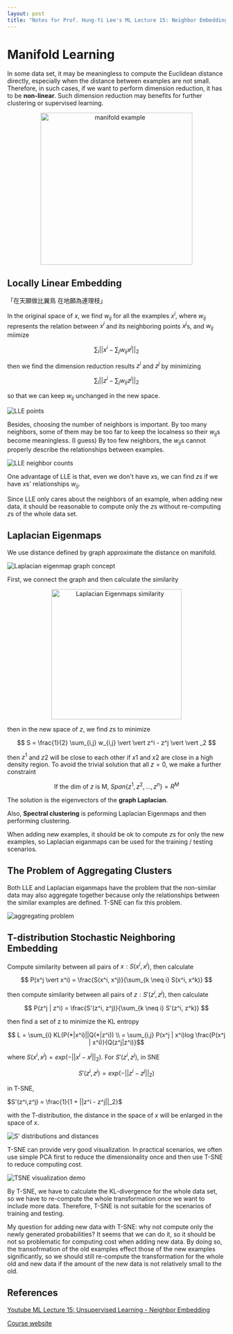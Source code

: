 ```yaml
---
layout: post
title: "Notes for Prof. Hung-Yi Lee's ML Lecture 15: Neighbor Embedding"
---
```

# Manifold Learning

In some data set, it may be meaningless to compute the Euclidean distance directly, especially when the distance between examples are not small. Therefore, in such cases, if we want to perform dimension reduction, it has to be **non-linear**. Such dimension reduction may benefits for further clustering or supervised learning.

<p align="center">
    <img src="https://baliuzeger.github.io/sjl/assets/images/HYL_ML_15/manifold-example.png" alt="manifold example" style="width:350px;"/>
</p>

## Locally Linear Embedding

「在天願做比翼鳥 在地願為連理枝」

In the original space of $x$, we find $w_{ij}$ for all the examples $x^i$, where $w_{ij}$ represents the relation between $x^i$ and its neighboring points $x^j$s, and $w_{ij}$ miimize

$$ \sum_{i} \vert \vert x^i - \sum_j w_{ij} x^j \vert \vert _2 $$

then we find the dimension reduction results $z^i$ and $z^j$ by minimizing

$$ \sum_{i} \vert \vert z^i - \sum_j w_{ij} z^j \vert \vert _2 $$

so that we can keep $w_{ij}$ unchanged in the new space.

![LLE points](https://baliuzeger.github.io/sjl/assets/images/HYL_ML_15/LLE-points.png)

Besides, choosing the number of neighbors is important. By too many neighbors, some of them may be too far to keep the localness so their $w_{ij}$s become meaningless. (I guess) By too few neighbors, the $w_{ij}$s cannot properly describe the relationships between examples.

![LLE neighbor counts](https://baliuzeger.github.io/sjl/assets/images/HYL_ML_15/LLE-neighbor-counts.png)

One advantage of LLE is that, even we don't have $x$s, we can find $z$s if we have $x$s' relationships $w_{ij}$.

Since LLE only cares about the neighbors of an example, when adding new data, it should be reasonable to compute only the $z$s without re-computing $z$s of the whole data set.

## Laplacian Eigenmaps

We use distance defined by graph approximate the distance on manifold.

![Laplacian eigenmap graph concept](https://baliuzeger.github.io/sjl/assets/images/HYL_ML_15/LE-graph.png)

First, we connect the graph and then calculate the similarity

<p align="center">
    <img src="https://baliuzeger.github.io/sjl/assets/images/HYL_ML_15/LE-similarity.png" alt="Laplacian Eigenmaps similarity" style="width:300px;"/>
</p>

then in the new space of $z$, we find $z$s to minimize

$$ S = \frac{1}{2} \sum_{i,j} w_{i,j} \vert \vert z^i - z^j \vert \vert _2 $$

then $z^1$ and $z2$ will be close to each other if $x1$ and $x2$ are close in a high density region. To avoid the trivial solution that all $z = 0$, we make a further constraint

$$ \text{If the dim of } z \text{ is M, } Span \{ z^1, z^2, \dots, z^n \} = R^M $$

The solution is the eigenvectors of the **graph Laplacian**.

Also, **Spectral clustering** is peforming Laplacian Eigenmaps and then performing clustering.

When adding new examples, it should be ok to compute $z$s for only the new examples, so Laplacian eiganmaps can be used for the training / testing scenarios.

## The Problem of Aggregating Clusters

Both LLE and Laplacian eiganmaps have the problem that the non-similar data may also aggregate together because only the relationships between the similar examples are defined. T-SNE can fix this problem.

![aggregating problem](https://baliuzeger.github.io/sjl/assets/images/HYL_ML_15/aggregating-problem.png)

## T-distribution Stochastic Neighboring Embedding

Compute similarity between all pairs of $x: S(x^i,x^j)$, then calculate

$$ P(x^j \vert x^i) = \frac{S(x^i, x^j)}{\sum_{k \neq i} S(x^i, x^k)} $$

then compute similarity between all pairs of $z: S'(z^i,z^j)$, then calculate

$$ P(z^j | z^i) = \frac{S'(z^i, z^j)}{\sum_{k \neq i} S'(z^i, z^k)} $$

then find a set of z to minimize the KL entropy

$$ L = \sum_{i} KL(P(*|x^i)||Q(*|z^i)) \\
 = \sum_{i,j} P(x^j | x^i)log \frac{P(x^j | x^i)}{Q(z^j|z^i)}$$

where $S(x^i,x^j) = exp(- \vert \vert x^i - x^j \vert \vert _2)$. For $S'(z^i,z^j)$, in SNE

$$S'(z^i,z^j) = exp(- \vert \vert z^i - z^j \vert \vert _2)$$

in T-SNE,

$S'(z^i,z^j) = \frac{1}{1 + ||z^i - z^j||_2}$

with the T-distribution, the distance in the space of $x$ will be enlarged in the space of $x$.

![S' distributions and distances](https://baliuzeger.github.io/sjl/assets/images/HYL_ML_15/TSNE-distances.png)

T-SNE can provide very good visualization. In practical scenarios, we often use simple PCA first to reduce the dimensionality once and then use T-SNE to reduce computing cost.

![TSNE visualization demo](https://baliuzeger.github.io/sjl/assets/images/HYL_ML_15/TSNE-visualization.png)

By T-SNE, we have to calculate the KL-divergence for the whole data set, so we have to re-compute the whole transformation once we want to include more data. Therefore, T-SNE is not suitable for the scenarios of training and testing.

My question for adding new data with T-SNE: why not compute only the newly generated probabilities? It seems that we can do it, so it should be not so problematic for computing cost when adding new data. By doing so, the transofrmation of the old examples effect those of the new examples significantly, so we should still re-compute the transformation for the whole old and new data if the amount of the new data is not relatively small to the old.


## References

[Youtube ML Lecture 15: Unsupervised Learning - Neighbor Embedding](https://www.youtube.com/watch?v=GBUEjkpoxXc&list=PLJV_el3uVTsPy9oCRY30oBPNLCo89yu49&index=24)

[Course website](http://speech.ee.ntu.edu.tw/~tlkagk/courses_ML17_2.html)
